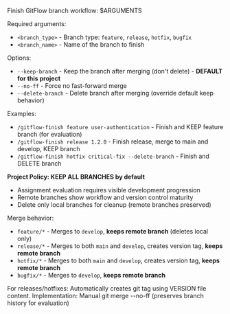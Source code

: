 Finish GitFlow branch workflow: $ARGUMENTS

Required arguments:
- `<branch_type>` - Branch type: `feature`, `release`, `hotfix`, `bugfix`
- `<branch_name>` - Name of the branch to finish

Options:
- `--keep-branch` - Keep the branch after merging (don't delete) - **DEFAULT for this project**
- `--no-ff` - Force no fast-forward merge
- `--delete-branch` - Delete branch after merging (override default keep behavior)

Examples:
- `/gitflow-finish feature user-authentication` - Finish and KEEP feature branch (for evaluation)
- `/gitflow-finish release 1.2.0` - Finish release, merge to main and develop, KEEP branch
- `/gitflow-finish hotfix critical-fix --delete-branch` - Finish and DELETE branch

**Project Policy: KEEP ALL BRANCHES by default**
- Assignment evaluation requires visible development progression
- Remote branches show workflow and version control maturity
- Delete only local branches for cleanup (remote branches preserved)

Merge behavior:
- `feature/*` - Merges to `develop`, **keeps remote branch** (deletes local only)
- `release/*` - Merges to both `main` and `develop`, creates version tag, **keeps remote branch**
- `hotfix/*` - Merges to both `main` and `develop`, creates version tag, **keeps remote branch**
- `bugfix/*` - Merges to `develop`, **keeps remote branch**

For releases/hotfixes: Automatically creates git tag using VERSION file content.
Implementation: Manual git merge --no-ff (preserves branch history for evaluation)